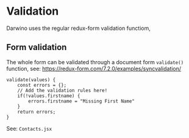 # Validation

Darwino uses the regular redux-form validation functiom,

## Form validation
The whole form can be validated through a document form `validate()` function, see: https://redux-form.com/7.2.0/examples/syncvalidation/

    validate(values) {
        const errors = {};
        // Add the validation rules here!
        if(!values.firstname) {
            errors.firstname = "Missing First Name"
        }
        return errors;
    }

See: `Contacts.jsx`
